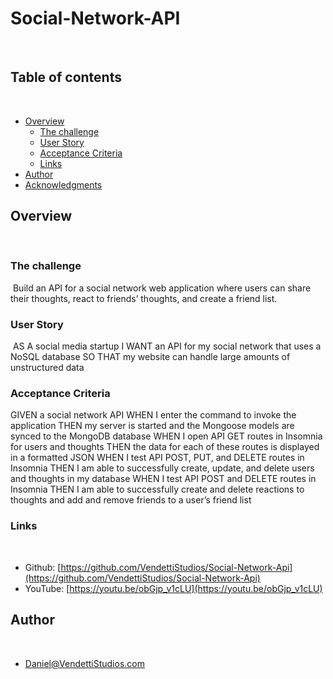 # Social-Network-API
​
## Table of contents
​
- [Overview](#overview)
  - [The challenge](#the-challenge)
  - [User Story](#user-story)
  - [Acceptance Criteria](#acceptance-criteria)
  - [Links](#links)
- [Author](#author)
- [Acknowledgments](#acknowledgments)

## Overview
​
### The challenge
​
Build an API for a social network web application where users can share their thoughts, react to friends’ thoughts, and create a friend list.
​
### User Story
​
AS A social media startup
I WANT an API for my social network that uses a NoSQL database
SO THAT my website can handle large amounts of unstructured data
​
### Acceptance Criteria
​GIVEN a social network API
WHEN I enter the command to invoke the application
THEN my server is started and the Mongoose models are synced to the MongoDB database
WHEN I open API GET routes in Insomnia for users and thoughts
THEN the data for each of these routes is displayed in a formatted JSON
WHEN I test API POST, PUT, and DELETE routes in Insomnia
THEN I am able to successfully create, update, and delete users and thoughts in my database
WHEN I test API POST and DELETE routes in Insomnia
THEN I am able to successfully create and delete reactions to thoughts and add and remove friends to a user’s friend list
​
​
### Links
​
- Github: [https://github.com/VendettiStudios/Social-Network-Api](https://github.com/VendettiStudios/Social-Network-Api)
- YouTube: [https://youtu.be/obGjp_v1cLU](https://youtu.be/obGjp_v1cLU)


## Author
​
- Daniel@VendettiStudios.com
